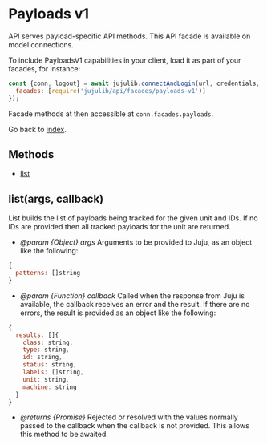 <!---
NOTE: this file has been generated by the doc command in js-libjuju
on Fri 2018/11/09 14:32:38 UTC. Do not manually edit this file.
--->
# Payloads v1

API serves payload-specific API methods.
This API facade is available on model connections.

To include PayloadsV1 capabilities in your client, load it as
part of your facades, for instance:
```javascript
const {conn, logout} = await jujulib.connectAndLogin(url, credentials, {
  facades: [require('jujulib/api/facades/payloads-v1')]
});
```
Facade methods at then accessible at `conn.facades.payloads`.

Go back to [index](index.md).

## Methods
- [list](#listargs-callback)

## list(args, callback)
List builds the list of payloads being tracked for the given unit and IDs.
    If no IDs are provided then all tracked payloads for the unit are
    returned.

- *@param {Object} args* Arguments to be provided to Juju, as an object like
  the following:
```javascript
{
  patterns: []string
}
```
- *@param {Function} callback* Called when the response from Juju is available,
  the callback receives an error and the result. If there are no errors, the
  result is provided as an object like the following:
```javascript
{
  results: []{
    class: string,
    type: string,
    id: string,
    status: string,
    labels: []string,
    unit: string,
    machine: string
  }
}
```
- *@returns {Promise}* Rejected or resolved with the values normally passed to
  the callback when the callback is not provided.
  This allows this method to be awaited.